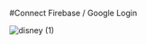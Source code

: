 
#Connect Firebase / Google Login


![disney (1)](https://github.com/blingbn/Disney_Clone/assets/64954355/d6f6330c-fd0b-44f8-b5e4-77be9fb171b6)
